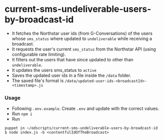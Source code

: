 # current-sms-undeliverable-users-by-broadcast-id

- It fetches the Northstar user ids (from G-Conversations) of the users whose `sms_status` where updated to `undeliverable` while receiving a broadcast.
- It requests the user's current `sms_status` from the Northstar API (using configurable rate limiting).
- It filters out the users that have since updated to other than `undeliverable`.
- It updates the users sms_status to `active`
- Saves the updated user ids in a file inside the `/data` folder.
- The saved file's format is `/data/updated-user-ids-<broadcastId>-<timestamp>.js`

### Usage

- Following `.env.example`. Create `.env` and update with the correct values.
- Run `npm i`
- Run
```
puppet in ~/odscripts/current-sms-undeliverable-users-by-broadcast-id $ node index.js -b <contentfulIdOfTheBroadcast>
```
